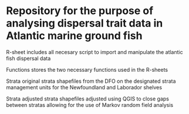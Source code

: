# Repository for the purpose of analysing dispersal trait data in Atlantic marine ground fish 

R-sheet 
  includes all necesary script to import and manipulate the atlantic fish dispersal data

Functions
  stores the two necessary functions used in the R-sheets

Strata
  original strata shapefiles from the DFO on the designated strata management units for the Newfoundland and Laborador shelves
  
Strata adjusted
  strata shapefiles adjusted using QGIS to close gaps between stratas allowing for the use of Markov random field analysis 

